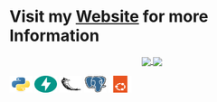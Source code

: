 # Visit my [Website](https://playerg9.github.io) for more Information

<div style="width: 100%; text-align: center">
    <a href="https://playerg9.github.io">
        <img height="180em" align="center" src="https://github-readme-stats.vercel.app/api?username=PlayerG9&show_icons=true&theme=vue-dark&include_all_commits=true&count_private=true" />
    </a>
    <a href="https://playerg9.github.io">
        <img height="180em" align="center" src="https://github-readme-stats.vercel.app/api/top-langs/?username=PlayerG9&layout=compact&theme=vue-dark&langs_count=8" />
    </a>
</div>
<div style="display: inline_block"><br>
 <img align="center" alt="Python" height="30" width="40" src="https://raw.githubusercontent.com/devicons/devicon/master/icons/python/python-original.svg">
 <img align="center" alt="FastAPI" height="30" width="40" src="https://raw.githubusercontent.com/devicons/devicon/master/icons/fastapi/fastapi-original.svg">
 <img align="center" alt="Flask" height="30" width="40" src="https://raw.githubusercontent.com/devicons/devicon/master/icons/flask/flask-original.svg">
 <img align="center" alt="PostgreSQL" height="30" width="40" src="https://raw.githubusercontent.com/devicons/devicon/master/icons/postgresql/postgresql-original.svg">
  <img align="center" alt="Ubuntu" height="30" width="40" src="https://raw.githubusercontent.com/devicons/devicon/master/icons/ubuntu/ubuntu-plain.svg">
</div>
